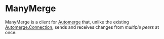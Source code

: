 # ManyMerge

ManyMerge is a client for [Automerge](https://github.com/automerge/automerge) that, unlike the existing [Automerge.Connection](https://github.com/automerge/automerge/blob/master/src/connection.js), sends and receives changes from _multiple peers_ at once.
